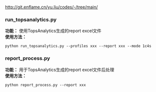 http://git.enflame.cn/yu.liu/codes/-/tree/main/

### run_topsanalytics.py
**功能：** 使用TopsAnalytics生成的report excel文件  
**使用方法：**  
```
python run_topsanalytics.py --profiles xxx --report xxx --mode 1c4s
```
### report_process.py
**功能：** 用于TopsAnalytics生成的report excel文件后处理  
**使用方法：**  
```
python report_process.py --report xxx
```
